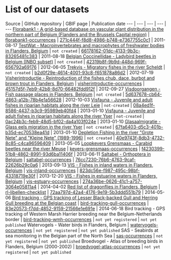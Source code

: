 # List of our datasets

Source | GitHub repository | GBIF page | Publication date
--- | --- | --- | --- | ---
[Florabank1 - A grid-based database on vascular plant distribution in the northern part of Belgium (Flanders and the Brussels Capital region)](http://dataset.inbo.be/florabank1-occurrences) | [florabank1-occurrences](https://github.com/LifeWatchINBO/florabank1-occurrences) |  [271c444f-f8d8-4986-b748-e7367755c0c1](http://www.gbif.org/dataset/271c444f-f8d8-4986-b748-e7367755c0c1) | 2011-08-17
[TestWat - Macroinvertebrates and macrophytes of freshwater bodies in Flanders, Belgium](http://dataset.inbo.be/testwat-occurrences) | `not created` | [66178162-01dc-4133-9b3c-83265481c383](http://www.gbif.org/dataset/66178162-01dc-4133-9b3c-83265481c383) | 2011-08-18
[Belgian Coccinellidae - Ladybird beetles in Belgium (INBO subset)](http://dataset.inbo.be/belgian-coccinellidae-inbo-occurrences) | `not created` | [42319b8f-9b9d-448d-969f-656792a69176](http://www.gbif.org/dataset/42319b8f-9b9d-448d-969f-656792a69176) | 2012-06-05
[Trekvis - Migratory fishes in the river Scheldt](http://dataset.inbo.be/trekvis-occurrences) | `not created` | [b2d0f29e-4614-4001-93c8-f651878a86d2](http://www.gbif.org/dataset/b2d0f29e-4614-4001-93c8-f651878a86d2) | 2012-07-19
[Visherintroductie - Reintroduction of the fishes chub, dace, burbot and brown trout in Flanders, Belgium](http://dataset.inbo.be/visherintroductie-occurrences) | [visherintroductie-occurrences](https://github.com/LifeWatchINBO/visherintroductie-occurrences) | [45157d5f-7eb9-42b8-8d70-66482fdd912f](http://www.gbif.org/dataset/45157d5f-7eb9-42b8-8d70-66482fdd912f) | 2012-09-27
[Visdoorgangen - Fish passage places in Flanders, Belgium](http://dataset.inbo.be/visdoorgangen-occurrences) | `not created` | [5d637678-cb64-4863-a12b-78b4e1a56628](http://www.gbif.org/dataset/5d637678-cb64-4863-a12b-78b4e1a56628) | 2012-10-03 
[Visfauna - Juvenile and adult fishes in riparian habitats along the river Leie](http://dataset.inbo.be/visfauna-leie-occurrences) | `not-created` | [08a4ed1f-8586-4437-b3c9-95989eb40fd4](http://www.gbif.org/dataset/08a4ed1f-8586-4437-b3c9-95989eb40fd4) | 2013-01-10
[Visfauna - Juvenile and adult fishes in riparian habitats along the river Yser](http://dataset.inbo.be/visfauna-ijzer-occurrences) | `not-created` | [0ac24b3c-feb9-48d5-bf02-da4a103f024e](http://www.gbif.org/dataset/0ac24b3c-feb9-48d5-bf02-da4a103f024e) | 2013-01-10
[Glasaalmigratie - Glass eels migration in the river Yser](http://dataset.inbo.be/glasaalmigratie-occurrences) | `not created` | [67fa6403-d5c3-401b-b35d-ec70538ea41d](http://www.gbif.org/dataset/67fa6403-d5c3-401b-b35d-ec70538ea41d) | 2013-01-10
[Depletion Fishing in the river "Grote Nete" and "Kleine Nete" (1989-1996)](http://dataset.inbo.be/depletion-fishing-nete-occurrences) | `not created` | [40e9743f-8db3-4732-8c85-c4ca96596409](http://www.gbif.org/dataset/40e9743f-8db3-4732-8c85-c4ca96596409) | 2013-05-05
[Loopkevers Grensmaas - Carabid beetles near the river Meuse](http://dataset.inbo.be/kevers-grensmaas-occurrences) | [kevers-grensmaas-occurrences](https://github.com/LifeWatchINBO/kevers-grensmaas-occurrences) | [f4230399-51b8-4862-8991-93d6ba11406f](http://www.gbif.org/dataset/f4230399-51b8-4862-8991-93d6ba11406f) | 2013-06-11 
[Saltabel - Orthoptera in Belgium](http://dataset.inbo.be/saltabel-occurrences) | [saltabel-occurrences](https://github.com/LifeWatchINBO/saltabel-occurrences) | [76cc7230-76b6-4763-9caf-22626b29c0a6](http://www.gbif.org/dataset/76cc7230-76b6-4763-9caf-22626b29c0a6) | 2013-09-13
[VIS - Fishes in inland waters in Flanders, Belgium](http://dataset.inbo.be/vis-inland-occurrences) | [vis-inland-occurrences](https://github.com/LifeWatchINBO/vis-inland-occurrences) | [823dc56e-f987-495c-98bf-43318719e30f](http://www.gbif.org/dataset/823dc56e-f987-495c-98bf-43318719e30f) | 2013-12-20
[VIS - Fishes in estuarine waters in Flanders, Belgium](http://dataset.inbo.be/vis-estuarine-occurrences) | [vis-estuary-occurrences](https://github.com/LifeWatchINBO/vis-estuarine-occurrences) | [274a36be-0626-41c1-a757-3064e05811a4](http://www.gbif.org/dataset/274a36be-0626-41c1-a757-3064e05811a4) | 2014-04-02
[Red list of dragonflies in Flanders, Belgium](http://dataset.inbo.be/rl-libellen-checklist) | [rl-libellen-checklist](https://github.com/LifeWatchINBO/rl-libellen-checklist) | [72aa797d-42a4-4176-9e19-5b3ddd551b79](http://www.gbif.org/dataset/72aa797d-42a4-4176-9e19-5b3ddd551b79) | 2014-05-06
[Bird tracking - GPS tracking of Lesser Black-backed Gull and Herring Gull breeding at the Belgian coast](http://dataset.inbo.be/bird-tracking-gull-occurrences) | [bird-tracking-gull-occurrences](https://github.com/LifeWatchINBO/bird-tracking-gull-occurrences) | [83e20573-f7dd-4852-9159-21566e1e691e](http://www.gbif.org/dataset/83e20573-f7dd-4852-9159-21566e1e691e) | 2014-06-18
Bird tracking - GPS tracking of Western Marsh Harrier breeding near the Belgium-Netherlands border | [bird-tracking-wmh-occurrences](https://github.com/LifeWatchINBO/bird-tracking-wmh-occurrences) | `not yet registered` | `not yet published`
Watervogels - Water birds in Flanders, Belgium | [watervogels-occurrences](https://github.com/LifeWatchINBO/watervogels-occurrences) | `not yet registered` | `not yet published`
SAS - Seabirds at sea monitoring in the Belgian part of the North Sea | [sas-occurrences](https://github.com/LifeWatchINBO/sas-occurrences) | `not yet registered` | `not yet published`
Broedvogel - Atlas of breeding birds in Flanders, Belgium (2000-2002) | [broedvogel-atlas-occurrences](https://github.com/LifeWatchINBO/broedvogel-atlas-occurrences) | `not yet registered` | `not yet published`
